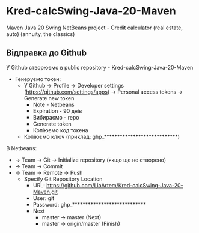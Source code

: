# Kred-calcSwing-Java-20-Maven
Maven Java 20 Swing NetBeans project - Credit calculator (real estate, auto) (annuity, the classics)

Відправка до Github
---------------------------------------------------------------------------------

У Github створюємо в public repository - Kred-calcSwing-Java-20-Maven
- Генеруємо токен:
  - У Github -> Profile -> Developer settings (https://github.com/settings/apps) -> Personal access tokens -> Generate new token
    - Note - Netbeans
    - Expiration - 90 днів
    - Вибираємо - repo
    - Generate token
    - Копіюємо код токена
  - Копіюємо ключ (приклад: ghp_****************************)

В Netbeans:
  - -> Team -> Git -> Initialize repository (якщо ще не створено)
  - -> Team -> Commit
  - -> Team -> Remote -> Push
    - Specify Git Repository Location
        - URL: https://github.com/LiaArtem/Kred-calcSwing-Java-20-Maven.git
        - User: git
        - Password: ghp_****************************
        - Next
            - master -> master  (Next)
            - master -> origin/master  (Finish)
